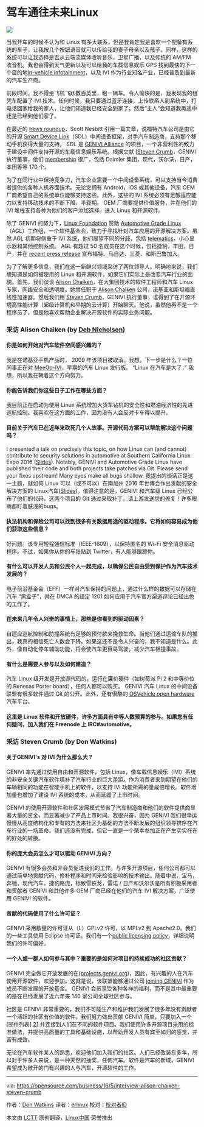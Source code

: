
驾车通往未来Linux
===========================================

![](https://opensource.com/sites/default/files/styles/image-full-size/public/images/life/open-snow-car-osdc-lead.png?itok=IgYZ6mNY)


当我开车的时候不认为和 Linux 有多大联系，但是我肯定我是喜欢一个配备有系统的车子，让我按几个按钮语音就可以传给我的妻子母亲以及孩子。同样，这样的系统可以让我选择是否从云端流媒体收听音乐，卫星广播，以及传统的 AM/FM 收音机。我也会得到天气更新以及可以给我的车载信息娱乐 GPS 找到最快的下一个目的地[In-vehicle infotainment][1]，以及 IVI 作为行业知名产业，已经普及到最新的汽车生产商。

前段时间，我不得坐飞机飞跃数百英里，租一辆车。令人愉快的是，我发现我的租凭车配置了 IVI 技术。任何时候，我只要通过蓝牙连接，上传联系人到系统中，打电话回家给我的家人，让他们知道我已经安全到家了。然后“主人“会知道我再途中还是已经到他们家了。

在最近的 [news roundup][2]，Scott Nesbitt 引用一篇文章，说福特汽车公司是由它的开源 [Smart Device Link][3]（SDL）中间设备框架，对手汽车制造商，支持那个移动手机获得大量的支持。 SDL 是 [GENIVI Alliance][4] 的项目，一个非营利性的致力于建设中间件支持开源的车载信息娱乐系统。根据文献 [[Steven Crumb][5]，GENIVI 执行董事，他们 [membership][6] 很广，包括 Daimler 集团，现代，沃尔沃，日产，本田等等 170 个。

为了在同行业中保持竞争力，汽车企业需要一个中间设备系统，可以支持当今消费者提供的各种人机界面技术。无论您拥有 Android，iOS 或其他设备，汽车 OEM 厂商希望自己的系统单位能够支持这些。此外，这些的 IVI 系统必须有足够适应能力以支持移动技术的不断下降，半衰期。 OEM 厂商要提供价值服务，并在他们的 IVI 堆栈支持各种为他们的客户添加选择。进入 Linux 和开源软件。

除了 GENIVI 的努力下，[Linux Foundation][7] 赞助 [Automotive Grade Linux][8]（AGL）工作组，一个软件基金会，致力于寻找针对汽车应用的开源解决方案。虽然 AGL 初期将侧重于 IVI 系统，他们展望不同的分歧，包括  [telematics][9]，小心显示器和其他控制系统。 AGL 有超过 50 名成员在这个时候，包括捷豹，丰田，日产，并在 [recent press release][10] 宣布福特、马自达、三菱、和斯巴鲁加入。


为了了解更多信息，我们在这一新鲜兴领域采访了两位领导人。明确地来说，我们想知道是如何被使用的 Linux 和开源软件，如果它们实际上是改变汽车行业的面貌。首先，我们谈谈  [Alison Chaiken][11]，在大集团技术的软件工程师和汽车 Linux 专家，网络安全和透明度。她曾任职于 [Alison Chaiken][11] 公司，诺基亚和斯坦福直线性加速器。然后我们用 [Steven Crumb][12]，GENIVI 执行董事，谁得到了在开源环境高性能计算（超级计算机和早期的云计算）开始聊天。他说，虽然他再不是一个程序员了，但是他喜欢帮助企业解决开源软件的实际业务问题。

### 采访 Alison Chaiken (by [Deb Nicholson][13])

#### 你是如何开始对汽车软件空间感兴趣的？

我是在诺基亚手机产品时， 2009 年该项目被取消。我想，下一步是什么？一位同事正在对 [MeeGo-IVI][15]，早期的汽车 Linux 发行版。 “Linux 在汽车是大了，” 我想，所以我在朝着这个方向努力。

#### 你能告诉我们你这些日子工作在哪些方面？

我目前正在启动为使用 Linux 系统增加大货车钻机的安全性和燃油经济性的先进巡航控制。我喜欢在这方面的工作，因为没有人会反对卡车得以提升。

#### 目前关于汽车已在近年来砍死几个人故事。开源代码方案可以帮助解决这个问题吗？

I presented a talk on precisely this topic, on how Linux can (and cannot) contribute to security solutions in automotive at Southern California Linux Expo 2016 ([Slides][16]). Notably, GENIVI and Automotive Grade Linux have published their code and both projects take patches via Git. Please send your fixes upstream! Many eyes make all bugs shallow.
我提出的谈话正是这一主题，就如何 Linux 可以（或不可以）在南加州 2016 年世博会作出贡献的安全解决方案的 Linux汽车([Slides][16])。值得注意的是，GENIVI 和汽车级 Linux 已经公布了他们的代码，这两个项目的 Git 通过采取补丁。请上游发送您的修复！许多眼睛都盯着肤浅的bugs。

#### 执法机构和保险公司可以找到很多有关数据用途的驱动程序。它将如何容易成为他们获取这些信息？

好问题。该专用短程通信标准（IEEE-1609），以保持匿名的 Wi-Fi 安全消息驱动程序。不过，如果你从你的车张贴到 Twitter，有人能够跟踪你。

#### 有什么可以开发人员和公民个人一起完成，以确保公民自由受到保护作为汽车技术发展的？

电子前沿基金会（EFF）一样对汽车保持的问题上，通过什么样的数据可以存储在汽车 “黑盒子”，并在 DMCA 的规定 1201 如何应用于汽车官方渠道评论已经出色的工作了。

#### 在未来几年令人兴奋的事情上，那些是你看到的驱动因素？

自适应巡航控制和防撞系统有足够的预付款来挽救生命。当他们通过运输车队的推出，我真的相信死亡人数会下降。如果这还不是令人兴奋的，我不知道是什么。此外，像自动化停车辅助功能，将会使汽车更容易驾驶，减少汽车相撞事故。

#### 有什么是需要人参与以及如何建造？

汽车 Linux 级开发是开放源代码的，运行在廉价硬件（如树莓派 Pi 2 和中等价位的 Renesas Porter board），任何人都可以购买。 GENIVI 汽车 Linux 的中间设备联盟有很多软件通过 Git 的公开。此外，还有很酷的 [OSVehicle open hardware][17] 汽车平台。

#### 这里是 Linux 软件和开放硬件，许多方面具有中等人数预算的参与。如果您有任何疑问，加入我们在 Freenode 上 IRC#automotive。

### 采访 Steven Crumb (by Don Watkins)

#### 关于GENIVI's 对 IVI 为什么那么大 ?

GENIVI 率先通过使用自由和开源软件，包括 Linux，像车载信息娱乐（IVI）系统的非安全关键汽车软件填补了汽车行业的巨大差距。作为消费者来到期望在他们的车辆相同的功能在智能手机上的软件，以支持 IVI 功能所需的量成倍增长。软件增加量也增加了建设 IVI 系统的成本，从而延缓了上市时间。

GENIVI 的使用开源软件和社区发展模式节省了汽车制造商和他们的软件提供商显著大量的资金，而显著减少了产品上市时间。我很兴奋，因为 GENIVI 我们很幸运慢慢从高度结构化和专有的方法来社区为基础的方法不断发展的组织​​领导排序在汽车行业的一场革命。我们还没有完成，但它一直是一个荣幸参加正在产生实实在在的好处的转换。

#### 你的庞大会员怎么才可以驱动 GENIVI 方向？

GENIVI 有很多会员和非会员促进我们的工作。与许多开源项目，任何公司都可以通过简单地贡献代码，修补程序和时间来检验影响的技术输出。随着中说，宝马，奔驰，现代汽车，捷豹路虎，标致雪铁龙，雷诺 / 日产和沃尔沃是所有积极采用者和贡献者 GENIVI 和其他许多 OEM 厂商已经在他们的汽车 IVI 解决方案，广泛使用 GENIVI 的软件。

#### 贡献的代码使用了什么许可证？

GENIVI 采用数量的许可证从（L）GPLv2 许可，以 MPLv2 到 Apache2.0。我们的一些工具使用 Eclipse 许可证。我们有一个[public licensing policy][18]，详细说明我们的许可偏好。

#### 一个人或一群人如何参与其中？重要的是如何对项目的持续成功的社区贡献？

GENIVI 完全做它开放发展的在([projects.genivi.org][19])，因此，有兴趣的人在汽车使用开源软件，欢迎参加。这就是说，该联盟能够通过公司 [joining GENIVI][20] 作为成员不断发展的开放基金。 GENIVI 会员享受各种各样的福利，而不是其中最重要的是在已经发展了近六年来 140 家公司全球社区参与。

社区是 GENIVI 非常重要的，我们不可能生产和维护我们发展了很多年没有贡献者一个活跃的社区有价值的软件。我们努力做出贡献 GENIVI 简单，只要加入一个 [邮件列表] [21] 并连接到人们在不同的软件项目。我们使用许多开源项目采用的标准做法，并提供高质量的工具和基础设施，以帮助开发人员有宾至如归的感觉，并富有成效。

无论在汽车软件某人的熟悉，欢迎他们加入我们的社区。人们已经改装车多年，所以对于许多人来说，是一种天然的抽奖，任何汽车。软件是汽车的新域，GENIVI 希望成为敞开的门有兴趣的人与汽车，开源软件的工作。

-------------------------------
via: https://opensource.com/business/16/5/interview-alison-chaiken-steven-crumb

作者：[Don Watkins][a]
译者：[erlinux](https://github.com/erlinux)
校对：[校对者ID](https://github.com/校对者ID)

本文由 [LCTT](https://github.com/LCTT/TranslateProject) 原创翻译，[Linux中国](https://linux.cn/) 荣誉推出

[a]: https://opensource.com/users/don-watkins
[1]: https://en.wikipedia.org/wiki/In_car_entertainment
[2]: https://opensource.com/life/16/1/weekly-news-jan-9
[3]: http://projects.genivi.org/smartdevicelink/home
[4]: http://www.genivi.org/
[5]: https://www.linkedin.com/in/stevecrumb
[6]: http://www.genivi.org/genivi-members
[7]: http://www.linuxfoundation.org/
[8]: https://www.automotivelinux.org/
[9]: https://en.wikipedia.org/wiki/Telematics
[10]: https://www.automotivelinux.org/news/announcement/2016/01/ford-mazda-mitsubishi-motors-and-subaru-join-linux-foundation-and
[11]: https://www.linkedin.com/in/alison-chaiken-3ba456b3
[12]: https://www.linkedin.com/in/stevecrumb
[13]: https://opensource.com/users/eximious
[14]: https://en.wikipedia.org/wiki/MeeGo
[15]: http://webinos.org/deliverable-d026-target-platform-requirements-and-ipr/automotive/
[16]: http://she-devel.com/Chaiken_automotive_cybersecurity.pdf
[17]: https://www.osvehicle.com/
[18]: http://projects.genivi.org/how
[19]: http://projects.genivi.org/
[20]: http://genivi.org/join
[21]: http://lists.genivi.org/mailman/listinfo/genivi-projects
